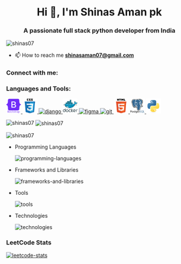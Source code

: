 <h1 align="center">Hi 👋, I'm Shinas Aman pk</h1>
<h3 align="center">A passionate full stack python developer from India</h3>

<p align="left"> <img src="https://komarev.com/ghpvc/?username=shinas07&label=Profile%20views&color=0e75b6&style=flat" alt="shinas07" /> </p>


- 📫 How to reach me **shinasaman07@gmail.com**

<h3 align="left">Connect with me:</h3>
<p align="left">
</p>

<h3 align="left">Languages and Tools:</h3>
<p align="left"> <a href="https://getbootstrap.com" target="_blank" rel="noreferrer"> <img src="https://raw.githubusercontent.com/devicons/devicon/master/icons/bootstrap/bootstrap-plain-wordmark.svg" alt="bootstrap" width="40" height="40"/> </a> <a href="https://www.w3schools.com/css/" target="_blank" rel="noreferrer"> <img src="https://raw.githubusercontent.com/devicons/devicon/master/icons/css3/css3-original-wordmark.svg" alt="css3" width="40" height="40"/> </a> <a href="https://www.djangoproject.com/" target="_blank" rel="noreferrer"> <img src="https://cdn.worldvectorlogo.com/logos/django.svg" alt="django" width="40" height="40"/> </a> <a href="https://www.docker.com/" target="_blank" rel="noreferrer"> <img src="https://raw.githubusercontent.com/devicons/devicon/master/icons/docker/docker-original-wordmark.svg" alt="docker" width="40" height="40"/> </a> <a href="https://www.figma.com/" target="_blank" rel="noreferrer"> <img src="https://www.vectorlogo.zone/logos/figma/figma-icon.svg" alt="figma" width="40" height="40"/> </a> <a href="https://git-scm.com/" target="_blank" rel="noreferrer"> <img src="https://www.vectorlogo.zone/logos/git-scm/git-scm-icon.svg" alt="git" width="40" height="40"/> </a> <a href="https://www.w3.org/html/" target="_blank" rel="noreferrer"> <img src="https://raw.githubusercontent.com/devicons/devicon/master/icons/html5/html5-original-wordmark.svg" alt="html5" width="40" height="40"/> </a> <a href="https://www.postgresql.org" target="_blank" rel="noreferrer"> <img src="https://raw.githubusercontent.com/devicons/devicon/master/icons/postgresql/postgresql-original-wordmark.svg" alt="postgresql" width="40" height="40"/> </a> <a href="https://www.python.org" target="_blank" rel="noreferrer"> <img src="https://raw.githubusercontent.com/devicons/devicon/master/icons/python/python-original.svg" alt="python" width="40" height="40"/> </a> </p>

<p><img align="left" src="https://github-readme-stats.vercel.app/api/top-langs?username=shinas07&show_icons=true&locale=en&layout=compact" alt="shinas07" /></p>

<p>&nbsp;<img align="center" src="https://github-readme-stats.vercel.app/api?username=shinas07&show_icons=true&locale=en" alt="shinas07" /></p>

<p><img align="center" src="https://github-readme-streak-stats.herokuapp.com/?user=shinas07&" alt="shinas07" /></p>








- Programming Languages

  ![programming-languages](https://skillicons.dev/icons?i=python)

- Frameworks and Libraries

  ![frameworks-and-libraries](https://skillicons.dev/icons?i=django,react,flask)

- Tools

  ![tools](https://skillicons.dev/icons?i=vscode,idea,github)


- Technologies

  ![technologies](https://skillicons.dev/icons?i=git,aws)
  

### LeetCode Stats

[![leetcode-stats](https://leetcode.com/u/shinasamanpk/)]([https://leetcode.com/SSHshadow2222](https://leetcode.com/u/shinasamanpk/))



